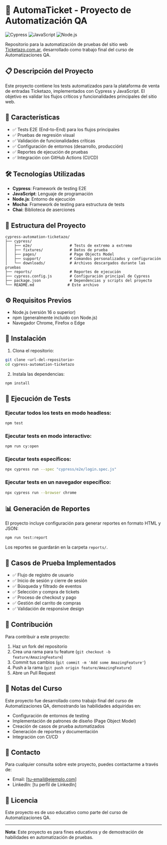 # 🧪 AutomaTicket - Proyecto de Automatización QA

![Cypress](https://img.shields.io/badge/Cypress-12.13.0-brightgreen)
![JavaScript](https://img.shields.io/badge/JavaScript-ES6%2B-yellow)
![Node.js](https://img.shields.io/badge/Node.js-16%2B-green)

Repositorio para la automatización de pruebas del sitio web [Ticketazo.com.ar](https://ticketazo.com.ar), desarrollado como trabajo final del curso de Automatizaciones QA.

## 📋 Descripción del Proyecto

Este proyecto contiene los tests automatizados para la plataforma de venta de entradas Ticketazo, implementados con Cypress y JavaScript. El objetivo es validar los flujos críticos y funcionalidades principales del sitio web.

## 🚀 Características

- ✅ Tests E2E (End-to-End) para los flujos principales
- ✅ Pruebas de regresión visual
- ✅ Validación de funcionalidades críticas
- ✅ Configuración de entornos (desarrollo, producción)
- ✅ Reportes de ejecución de pruebas
- ✅ Integración con GitHub Actions (CI/CD)

## 🛠️ Tecnologías Utilizadas

- **Cypress**: Framework de testing E2E
- **JavaScript**: Lenguaje de programación
- **Node.js**: Entorno de ejecución
- **Mocha**: Framework de testing para estructura de tests
- **Chai**: Biblioteca de aserciones

## 📁 Estructura del Proyecto

```
cypress-automation-ticketazo/
├── cypress/
│   ├── e2e/                 # Tests de extremo a extremo
│   ├── fixtures/            # Datos de prueba
│   ├── pages/               # Page Objects Model
│   ├── support/             # Comandos personalizados y configuración
│   └── downloads/           # Archivos descargados durante las pruebas
├── reports/                 # Reportes de ejecución
├── cypress.config.js        # Configuración principal de Cypress
├── package.json             # Dependencias y scripts del proyecto
└── README.md               # Este archivo
```

## ⚙️ Requisitos Previos

- Node.js (versión 16 o superior)
- npm (generalmente incluido con Node.js)
- Navegador Chrome, Firefox o Edge

## 🔧 Instalación

1. Clona el repositorio:
```bash
git clone <url-del-repositorio>
cd cypress-automation-ticketazo
```

2. Instala las dependencias:
```bash
npm install
```

## 🎯 Ejecución de Tests

### Ejecutar todos los tests en modo headless:
```bash
npm test
```

### Ejecutar tests en modo interactivo:
```bash
npm run cy:open
```

### Ejecutar tests específicos:
```bash
npx cypress run --spec "cypress/e2e/login.spec.js"
```

### Ejecutar tests en un navegador específico:
```bash
npx cypress run --browser chrome
```

## 📊 Generación de Reportes

El proyecto incluye configuración para generar reportes en formato HTML y JSON:

```bash
npm run test:report
```

Los reportes se guardarán en la carpeta `reports/`.

## 🧩 Casos de Prueba Implementados

- ✅ Flujo de registro de usuario
- ✅ Inicio de sesión y cierre de sesión
- ✅ Búsqueda y filtrado de eventos
- ✅ Selección y compra de tickets
- ✅ Proceso de checkout y pago
- ✅ Gestión del carrito de compras
- ✅ Validación de responsive design

## 🤝 Contribución

Para contribuir a este proyecto:

1. Haz un fork del repositorio
2. Crea una rama para tu feature (`git checkout -b feature/AmazingFeature`)
3. Commit tus cambios (`git commit -m 'Add some AmazingFeature'`)
4. Push a la rama (`git push origin feature/AmazingFeature`)
5. Abre un Pull Request

## 📝 Notas del Curso

Este proyecto fue desarrollado como trabajo final del curso de Automatizaciones QA, demostrando las habilidades adquiridas en:

- Configuración de entornos de testing
- Implementación de patrones de diseño (Page Object Model)
- Creación de casos de prueba automatizados
- Generación de reportes y documentación
- Integración con CI/CD

## 📧 Contacto

Para cualquier consulta sobre este proyecto, puedes contactarme a través de:
- Email: [tu-email@ejemplo.com]
- LinkedIn: [tu perfil de LinkedIn]

## 📄 Licencia

Este proyecto es de uso educativo como parte del curso de Automatizaciones QA.

---

**Nota**: Este proyecto es para fines educativos y de demostración de habilidades en automatización de pruebas.
